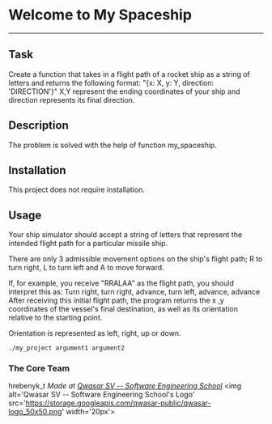 # Welcome to My Spaceship
***

## Task
Create a function that takes in a flight path of a rocket ship as a string of letters and returns the following format:
"{x: X, y: Y, direction: 'DIRECTION'}"
X,Y represent the ending coordinates of your ship and direction represents its final direction.

## Description
The problem is solved with the help of function my_spaceship.

## Installation
This project does not require installation.

## Usage
Your ship simulator should accept a string of letters that represent the intended flight path for a particular missile ship.

There are only 3 admissible movement options on the ship's flight path; R to turn right, L to turn left and A to move forward.

If, for example, you receive "RRALAA" as the flight path, you should interpret this as: Turn right, turn right, advance, turn left, advance, advance After receiving this initial flight path, the program returns the x ,y coordinates of the vessel's final destination, as well as its orientation relative to the starting point.

Orientation is represented as left, right, up or down.
```
./my_project argument1 argument2
```

### The Core Team
hrebenyk_t
<span><i>Made at <a href='https://qwasar.io'>Qwasar SV -- Software Engineering School</a></i></span>
<span><img alt='Qwasar SV -- Software Engineering School's Logo' src='https://storage.googleapis.com/qwasar-public/qwasar-logo_50x50.png' width='20px'></span>
